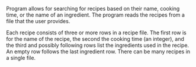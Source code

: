 Program allows for searching for recipes based on their name, cooking time, or the name of an ingredient. The program reads the recipes from a file that the user provides. 

Each recipe consists of three or more rows in a recipe file. The first row is for the name of the recipe, the second the cooking time (an integer), 
and the third and possibly following rows list the ingredients used in the recipe. An empty row follows the last ingredient row. There can be many recipes in a single file. 

